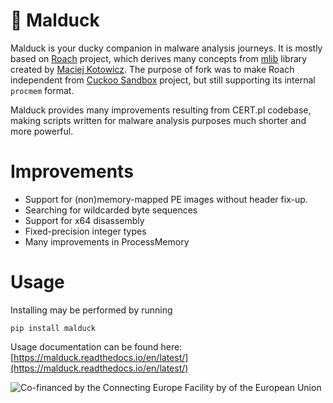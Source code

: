 :duck: Malduck
=========

Malduck is your ducky companion in malware analysis journeys. It is mostly based on [Roach](https://github.com/hatching/roach) project, which derives many concepts from [mlib](https://github.com/mak/mlib) 
library created by [Maciej Kotowicz](https://lokalhost.pl). The purpose of fork was to make Roach independent from [Cuckoo Sandbox](https://cuckoosandbox.org/) project, but still supporting its internal `procmem` format.

Malduck provides many improvements resulting from CERT.pl codebase, making scripts written for malware analysis purposes much shorter and more powerful. 

Improvements
============

* Support for (non)memory-mapped PE images without header fix-up.
* Searching for wildcarded byte sequences
* Support for x64 disassembly
* Fixed-precision integer types
* Many improvements in ProcessMemory

Usage
==========

Installing may be performed by running

```
pip install malduck
```

Usage documentation can be found here: [https://malduck.readthedocs.io/en/latest/](https://malduck.readthedocs.io/en/latest/)

![Co-financed by the Connecting Europe Facility by of the European Union](https://www.cert.pl/wp-content/uploads/2019/02/en_horizontal_cef_logo-1.png)
